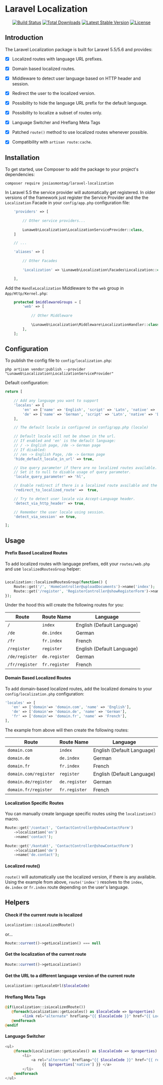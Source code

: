 # Laravel Localization


<p align="center">
<a href="https://travis-ci.org/josiasmontag/laravel-localization"><img src="https://travis-ci.org/josiasmontag/laravel-localization.svg" alt="Build Status"></a>
<a href="https://packagist.org/packages/josiasmontag/laravel-localization"><img src="https://poser.pugx.org/josiasmontag/laravel-localization/d/total.svg" alt="Total Downloads"></a>
<a href="https://packagist.org/packages/josiasmontag/laravel-localization"><img src="https://poser.pugx.org/josiasmontag/laravel-localization/v/stable.svg" alt="Latest Stable Version"></a>
<a href="https://packagist.org/packages/josiasmontag/laravel-localization"><img src="https://poser.pugx.org/josiasmontag/laravel-localization/license.svg" alt="License"></a>
</p>

## Introduction

The Laravel Localization package is built for Laravel 5.5/5.6 and provides: 

- [x] Localized routes with language URL prefixes.
- [x] Domain based localized routes.
- [x] Middleware to detect user language based on HTTP header and session. 
- [x] Redirect the user to the localized version.
- [x] Possibility to hide the language URL prefix for the default language.
- [x] Possibility to localize a subset of routes only.
- [x] Language Switcher and Hreflang Meta Tags
- [x] Patched `route()` method to use localized routes whenever possible.
- [x] Compatibility with `artisan route:cache`.
      


## Installation


To get started, use Composer to add the package to your project's dependencies:

    composer require josiasmontag/laravel-localization


In Laravel 5.5 the service provider will automatically get registered. In older versions of the framework just register the Service Provider and the the `Localization` Facade in your `config/app.php` configuration file:

```php
    'providers' => [
    
        // Other service providers...
    
        Lunaweb\Localization\LocalizationServiceProvider::class,
    ]

    // ...

    'aliases' => [
        
        // Other Facades
        
        'Localization' => \Lunaweb\Localization\Facades\Localization::class,

    ],
```

Add the `HandleLocalization` Middleware to the `web` group in `App/Http/Kernel.php`:
```php
    protected $middlewareGroups = [
        'web' => [
        
            // Other Middleware
            
            \Lunaweb\Localization\Middleware\LocalizationHandler::class,
        ],
    ];
```

## Configuration

To publish the config file to `config/localization.php`:

    php artisan vendor:publish --provider "Lunaweb\Localization\LocalizationServiceProvider"


Default configuration:
```php
return [
    
    // Add any language you want to support
    'locales' => [
        'en' => ['name' => 'English', 'script' => 'Latn', 'native' => 'English', 'regional' => 'en_GB'],
        'de' => ['name' => 'German', 'script' => 'Latn', 'native' => 'Deutsch', 'regional' => 'de_DE'],
    ],

    // The default locale is configured in config/app.php (locale)

    // Default locale will not be shown in the url.
    // If enabled and 'en' is the default language:
    // / -> English page, /de -> German page
    // If disabled:
    // /en -> English Page, /de -> German page
    'hide_default_locale_in_url' => true,

    // Use query parameter if there are no localized routes available.
    // Set it to null to disable usage of query parameter.
    'locale_query_parameter' => 'hl',

    // Enable redirect if there is a localized route available and the user locale was detected (via HTTP header or session)
    'redirect_to_localized_route' =>  true,

    // Try to detect user locale via Accept-Language header.
    'detect_via_http_header' => true,

    // Remember the user locale using session.
    'detect_via_session' => true,

];

```

## Usage

#### Prefix Based Localized Routes

To add localized routes with language prefixes, edit your `routes/web.php` and use `localizedRoutesGroup` helper:

```php

Localization::localizedRoutesGroup(function() {
    Route::get('/', 'HomeController@uploadDocuments')->name('index');
    Route::get('/register', 'RegisterController@showRegisterForm')->name('register');
});
```

Under the hood this will create the following routes for you:

Route | Route Name | Language
--- | --- | ---
`/` | `index` | English (Default Language)
`/de` | `de.index` | German
`/fr` | `fr.index` | French
`/register` | `register` | English (Default Language)
`/de/register` | `de.register` | German
`/fr/register` | `fr.register` | French

#### Domain Based Localized Routes

To add domain-based localized routes, add the localized domains to your `config/localization.php` configuration:

```php
'locales' => [
   'en' => ['domain'=> 'domain.com', 'name' => 'English'],
   'de' => ['domain'=> 'domain.de', 'name' => 'German'],
   'fr' => ['domain'=> 'domain.fr', 'name' => 'French'],
],
```

The example from above will then create the following routes:

Route | Route Name | Language
--- | --- | ---
`domain.com` | `index` | English (Default Language)
`domain.de` | `de.index` | German
`domain.fr` | `fr.index` | French
`domain.com/register` | `register` | English (Default Language)
`domain.de/register` | `de.register` | German
`domain.fr/register` | `fr.register` | French


#### Localization Specific Routes

You can manually create language specific routes using the `localization()` macro.  

```php
Route::get('/contact', 'ContactController@showContactForm')
    ->localization('en')
    ->name('contact');
    
Route::get('/kontakt', 'ContactController@showContactForm')
    ->localization('de')
    ->name('de.contact');

```



#### Localized route()

`route()` will automatically use the localized version, if there is any available. Using the example from above, `route('index')` resolves to the `index`, `de.index` or `fr.index` route depending on the user's language.



## Helpers

#### Check if the current route is localized

```php
Localization::isLocalizedRoute()
```
or...
```php
Route::current()->getLocalization() === null
```

#### Get the localization of the current route

```php
Route::current()->getLocalization()
```

#### Get the URL to a different language version of the current route

```php
Localization::getLocaleUrl($localeCode)
```

#### Hreflang Meta Tags
```php
@if(Localization::isLocalizedRoute())
   @foreach(Localization::getLocales() as $localeCode => $properties)
        <link rel="alternate" hreflang="{{ $localeCode }}" href="{{ Localization::getLocaleUrl($localeCode) }}">
   @endforeach
@endif
```

#### Language Switcher
```php
<ul>
    @foreach(Localization::getLocales() as $localeCode => $properties)
        <li>
            <a rel="alternate" hreflang="{{ $localeCode }}" href="{{ request()->fullUrlWithQuery([ config('localization.locale_query_parameter') => $localeCode]) }}">
                 {{ $properties['native'] }} </a>
        </li>
    @endforeach
</ul>

```


